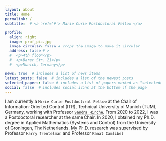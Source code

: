 ```yaml
---
layout: about
title: Home
permalink: /
subtitle:  # <a href='#'> Marie Curie Postdoctoral Fellow </a>

profile:
  align: right
  image: prof_pic.jpg
  image_circular: false # crops the image to make it circular
  address: false # >
  #  <p>4th floor</p>
  #  <p>Barer Str. 21</p>
  #  <p>Munich, Germany</p>

news: true  # includes a list of news items
latest_posts: false  # includes a list of the newest posts
selected_papers: false # includes a list of papers marked as "selected={true}"
social: false  # includes social icons at the bottom of the page
---
```


I am currently a `Marie Curie Postdoctoral Fellow` at the Chair of Information-Oriented Control (ITR), Technical University of Munich (TUM), Germany, working with Professor [`Sandra Hirche`](https://www.professoren.tum.de/en/hirche-sandra). From 2020 to 2022, I was a Postdoctoral researcher at the same Chair. In 2020, I obtained my Ph.D. degree in Applied Mathematics (Systems and Control) from the University of Groningen, The Netherlands. My Ph.D. research was supervised by Professor `Harry Trentelman` and Professor `Kanat Camlibel`.

